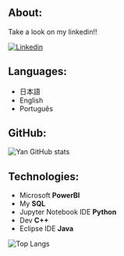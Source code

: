 <!-- # Introdução Yan! -->

<!-- ISSO É COMENTARIO -->
<!-- Sobre markdown: Pra aumentar a fonte 1 # é mt grande 2 ## é grande 3 ### é maior q o comum, sem nada é padrão -->
<!-- Lembra de dar enter se não vai ficar tudo colado -->
<!-- Algumas coisas fiz em html outras em markdown -->


## About:

Take a look on my linkedin!!

<!-- Badges para contato e etc! Mais aqui: https://dev.to/envoy_/150-badges-for-github-pnk -->
 <!--Pra colocar como clicavel é so seguir o padrão abaixo [![Nome do badge](Link da img)](Link externo q a pessoa será enviada qnd clicar) -->

[![Linkedin](https://img.shields.io/badge/LinkedIn-0077B5?style=for-the-badge&logo=linkedin&logoColor=white)](https://www.linkedin.com/in/yan-marinho-4a008b19a)

## Languages:
<!-- * Indica um novo elemento na lista -->
* 日本語
* English
* Português


## GitHub:

<!-- Você pode pegar mais coisas feitas e temas aqui: https://github.com/anuraghazra/github-readme-stats -->
<!-- Se for trocar o tema é so trocar a palavra final 'Dracula' para o tema que quiser. Olha no git acima os temas -->

![Yan GitHub stats](https://github-readme-stats.vercel.app/api?username=yangabriel38&show_icons=true&theme=dracula)
 


## Technologies:

<!-- insira o programa dentro de <td> </td> para acrescentar nova linha -->
 
* Microsoft **PowerBI**
* My **SQL**
* Jupyter Notebook IDE **Python**
* Dev **C++**
* Eclipse IDE **Java**

<!-- tem como mudar o layout pra demo aí fica q nem ta no meu -->
<!-- Para mostrar as linguas mais usadas q nem no meu:-->
![Top Langs](https://github-readme-stats.vercel.app/api/top-langs/?username=yangabriel38&layout=compac&theme=dracula)
 
<!-- insira a linguagem dentro de <td> </td> para acrescentar nova linha -->
<!-- <b> algo  </b>  é para negrito -->

<tr> <!-- Coluna de baixo -->



</tr> <!-- Fim da coluna de baixo -->
</table>  <!-- indica fim da tabela -->
